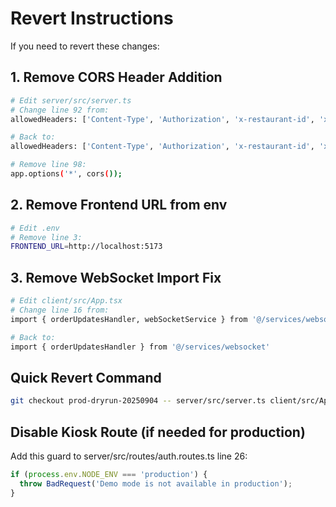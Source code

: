# Revert Instructions

If you need to revert these changes:

## 1. Remove CORS Header Addition
```bash
# Edit server/src/server.ts
# Change line 92 from:
allowedHeaders: ['Content-Type', 'Authorization', 'x-restaurant-id', 'x-request-id', 'X-CSRF-Token', 'X-Restaurant-ID', 'X-Demo-Token-Version'],

# Back to:
allowedHeaders: ['Content-Type', 'Authorization', 'x-restaurant-id', 'x-request-id'],

# Remove line 98:
app.options('*', cors());
```

## 2. Remove Frontend URL from env
```bash
# Edit .env
# Remove line 3:
FRONTEND_URL=http://localhost:5173
```

## 3. Remove WebSocket Import Fix
```bash
# Edit client/src/App.tsx
# Change line 16 from:
import { orderUpdatesHandler, webSocketService } from '@/services/websocket'

# Back to:
import { orderUpdatesHandler } from '@/services/websocket'
```

## Quick Revert Command
```bash
git checkout prod-dryrun-20250904 -- server/src/server.ts client/src/App.tsx .env
```

## Disable Kiosk Route (if needed for production)
Add this guard to server/src/routes/auth.routes.ts line 26:
```typescript
if (process.env.NODE_ENV === 'production') {
  throw BadRequest('Demo mode is not available in production');
}
```